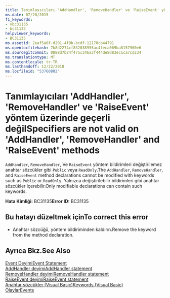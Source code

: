 ```yaml
---
title: Tanımlayıcıları 'AddHandler', 'RemoveHandler' ve 'RaiseEvent' yöntem üzerinde geçerli değil
ms.date: 07/20/2015
f1_keywords:
- vbc31135
- bc31135
helpviewer_keywords:
- BC31135
ms.assetid: 2eaf5a6f-d201-4f9b-bcdf-12170cb44791
ms.openlocfilehash: 7b8d2274cf832038955ac4feca069ba8157960e6
ms.sourcegitcommit: 0888d7b24f475c346a3f444de8d83ec1ca7cd234
ms.translationtype: MT
ms.contentlocale: tr-TR
ms.lasthandoff: 12/22/2018
ms.locfileid: "53760802"
---
```

# <a name="specifiers-are-not-valid-on-addhandler-removehandler-and-raiseevent-methods"></a><span data-ttu-id="18a74-102">Tanımlayıcıları 'AddHandler', 'RemoveHandler' ve 'RaiseEvent' yöntem üzerinde geçerli değil</span><span class="sxs-lookup"><span data-stu-id="18a74-102">Specifiers are not valid on 'AddHandler', 'RemoveHandler' and 'RaiseEvent' methods</span></span>
<span data-ttu-id="18a74-103">`AddHandler`, `RemoveHandler`, Ve `RaiseEvent` yöntem bildirimleri değiştirilemez anahtar sözcükler gibi `Public` veya `ReadOnly`.</span><span class="sxs-lookup"><span data-stu-id="18a74-103">The `AddHandler`, `RemoveHandler`, and `RaiseEvent` method declarations cannot be modified with keywords such as `Public` or `ReadOnly`.</span></span> <span data-ttu-id="18a74-104">Yalnızca değiştirilebilir bildirimleri gibi anahtar sözcükler içerebilir.</span><span class="sxs-lookup"><span data-stu-id="18a74-104">Only modifiable declarations can contain such keywords.</span></span>  
  
 <span data-ttu-id="18a74-105">**Hata Kimliği:** BC31135</span><span class="sxs-lookup"><span data-stu-id="18a74-105">**Error ID:** BC31135</span></span>  
  
## <a name="to-correct-this-error"></a><span data-ttu-id="18a74-106">Bu hatayı düzeltmek için</span><span class="sxs-lookup"><span data-stu-id="18a74-106">To correct this error</span></span>  
  
-   <span data-ttu-id="18a74-107">Anahtar sözcüğü, yöntem bildiriminden kaldırın.</span><span class="sxs-lookup"><span data-stu-id="18a74-107">Remove the keyword from the method declaration.</span></span>  
  
## <a name="see-also"></a><span data-ttu-id="18a74-108">Ayrıca Bkz.</span><span class="sxs-lookup"><span data-stu-id="18a74-108">See Also</span></span>  
 [<span data-ttu-id="18a74-109">Event Deyimi</span><span class="sxs-lookup"><span data-stu-id="18a74-109">Event Statement</span></span>](../../visual-basic/language-reference/statements/event-statement.md)  
 [<span data-ttu-id="18a74-110">AddHandler deyimi</span><span class="sxs-lookup"><span data-stu-id="18a74-110">AddHandler statement</span></span>](~/docs/visual-basic/language-reference/statements/addhandler-statement.md)  
 [<span data-ttu-id="18a74-111">RemoveHandler deyimi</span><span class="sxs-lookup"><span data-stu-id="18a74-111">RemoveHandler statement</span></span>](~/docs/visual-basic/language-reference/statements/removehandler-statement.md)  
 [<span data-ttu-id="18a74-112">RaiseEvent deyimi</span><span class="sxs-lookup"><span data-stu-id="18a74-112">RaiseEvent statement</span></span>](~/docs/visual-basic/language-reference/statements/raiseevent-statement.md)  
 [<span data-ttu-id="18a74-113">Anahtar sözcükler (Visual Basic)</span><span class="sxs-lookup"><span data-stu-id="18a74-113">Keywords (Visual Basic)</span></span>](~/docs/visual-basic/language-reference/keywords/index.md)  
 [<span data-ttu-id="18a74-114">Olaylar</span><span class="sxs-lookup"><span data-stu-id="18a74-114">Events</span></span>](../../visual-basic/programming-guide/language-features/events/index.md)
